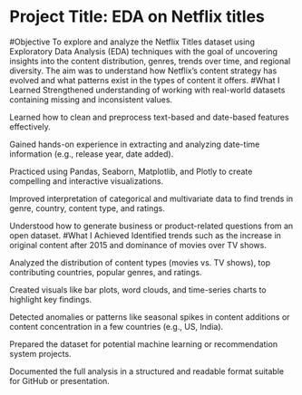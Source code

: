 # Project Title: EDA on Netflix titles
#Objective
To explore and analyze the Netflix Titles dataset using Exploratory Data Analysis (EDA) techniques with the goal of uncovering insights into the content distribution, genres, trends over time, and regional diversity. The aim was to understand how Netflix’s content strategy has evolved and what patterns exist in the types of content it offers.
#What I Learned
Strengthened understanding of working with real-world datasets containing missing and inconsistent values.

Learned how to clean and preprocess text-based and date-based features effectively.

Gained hands-on experience in extracting and analyzing date-time information (e.g., release year, date added).

Practiced using Pandas, Seaborn, Matplotlib, and Plotly to create compelling and interactive visualizations.

Improved interpretation of categorical and multivariate data to find trends in genre, country, content type, and ratings.

Understood how to generate business or product-related questions from an open dataset.
#What I Achieved
Identified trends such as the increase in original content after 2015 and dominance of movies over TV shows.

Analyzed the distribution of content types (movies vs. TV shows), top contributing countries, popular genres, and ratings.

Created visuals like bar plots, word clouds, and time-series charts to highlight key findings.

Detected anomalies or patterns like seasonal spikes in content additions or content concentration in a few countries (e.g., US, India).

Prepared the dataset for potential machine learning or recommendation system projects.

Documented the full analysis in a structured and readable format suitable for GitHub or presentation.
